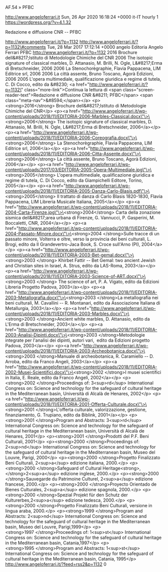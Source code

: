AF.54 » PFBC

http://www.angeloferrari.it Sun, 26 Apr 2020 16:18:24 +0000 it-IT hourly 1 https://wordpress.org/?v=4.1.32

Redazione e diffusione CNR -- PFBC

http://www.angeloferrari.it/?p=1132 http://www.angeloferrari.it/?p=1132\#comments Tue, 28 Mar 2017 17:12:14 +0000 angelo Editoria Angelo Ferrari PFBC http://www.angeloferrari.it/?p=1132 2016 Brochure dell&\#8217;Istituto di Metodologie Chimiche del CNR 2006 The isotopic signature of classical marbles, D. Attanasio, M. Brilli, N. Ogle, L&\#8217;Erma di Bretschneider, 2006 2006 La Stenochorègraphie, Flavia Pappacena, LIM Editrice srl, 2006 2006 La città assente, Bruno Toscano, Agorà Edizioni, 2006 2005 L'opera multimediale, qualificazione giuridica e regime di tutela, C. Di Cocco, edito da &\#8230; \<a href=\"http://www.angeloferrari.it/?p=1132\" class=\"more-link\"\>Continua la lettura di \<span class=\"screen-reader-text\"\>Redazione e diffusione CNR &\#8211; PFBC\</span\> \<span class=\"meta-nav\"\>&\#8594;\</span\>\</a\> \<p\>\<strong\>2016\</strong\> Brochure dell&\#8217;Istituto di Metodologie Chimiche del CNR\</p\> \<p\>\<a href=\"http://www.angeloferrari.it/wp-content/uploads/2018/11/EDITORIA-2006-Marbles-Classical.docx\"\>\<strong\>2006\</strong\> The isotopic signature of classical marbles, D. Attanasio, M. Brilli, N. Ogle, L&\#8217;Erma di Bretschneider, 2006\</a\>\</p\> \<p\>\<a href=\"http://www.angeloferrari.it/wp-content/uploads/2018/11/EDITORIA-2006-Coreografia.docx\"\>\<strong\>2006\</strong\> La Stenochorègraphie, Flavia Pappacena, LIM Editrice srl, 2006\</a\>\</p\> \<p\>\<a href=\"http://www.angeloferrari.it/wp-content/uploads/2018/11/EDITORIA-2006-Citta-Assente.docx\"\>\<strong\>2006\</strong\> La città assente, Bruno Toscano, Agorà Edizioni, 2006\</a\>\</p\> \<p\>\<a href=\"http://www.angeloferrari.it/wp-content/uploads/2017/03/EDITORIA-2005-Opera-Multimediale.jpg\"\>\<strong\>2005\</strong\> L'opera multimediale, qualificazione giuridica e regime di tutela, C. Di Cocco, edito da Giampichelli Editore, Torino, 2005\</a\>\</p\> \<p\>\<a href=\"http://www.angeloferrari.it/wp-content/uploads/2018/11/EDITORIA-2005-Danza-Carlo-Blasis.pdf\"\>\<strong\>2005\</strong\> Il trattato di danza di Carlo Blasis 1820-1830, Flavia Pappacena, LIM Libreria Musicale Italiana, 2005\</a\>\</p\> \<p\>\<a href=\"http://www.angeloferrari.it/wp-content/uploads/2018/11/EDITORIA-2004-Carta-Firenze.jpg\"\>\<strong\>2004\</strong\> Carta della zonazione sismica dell&\#8217;area urbana di Firenze, G. Vannucci, P. Gasperini, M. Boccaletti, CNR, 2004\</a\>\</p\> \<p\>\<a href=\"http://www.angeloferrari.it/wp-content/uploads/2018/11/EDITORIA-2004-Passato-Minore.docx\"\>\<strong\>2004 \</strong\>Sulle tracce di un passato minore, Volterra e oltre, verso la provincia dei beni culturali, L. Brogi, edito da Il Grandevertro-Jaca Book, S. Croce sull'Arno (PI), 2004\</a\>\</p\> \<p\>\<a href=\"http://www.angeloferrari.it/wp-content/uploads/2018/11/EDITORIA-2003-Bet-gemal.docx\"\>\<strong\>2003 \</strong\> Khirbet Fattir -- Bet Gemal: two ancient Jewish and Christian sites in Israel, A. Strus, edito da LAS-Roma, 2003\</a\>\</p\> \<p\>\<a href=\"http://www.angeloferrari.it/wp-content/uploads/2018/11/EDITORIA-2003-Science-of-ART.docx\"\>\<strong\>2003 \</strong\> The science of art, P. A. Vigato, edito da Edizioni Libreria Progetto Padova, 2003\</a\>\</p\> \<p\>\<a href=\"http://www.angeloferrari.it/wp-content/uploads/2018/11/EDITORIA-2003-Metallografia.docx\"\>\<strong\>2003 \</strong\>La metallografia nei beni culturali, M. Cavallini -- R. Montanari, edito da Associazione Italiana di Metallurgia, 2003\</a\>\</p\> \<p\>\<a href=\"http://www.angeloferrari.it/wp-content/uploads/2018/11/EDITORIA-2003-Marbles.docx\"\>\<strong\>2003 \</strong\>Ancient white marbles, D. Attanasio, edito da L'Erma di Bretschneider, 2003\</a\>\</p\> \<p\>\<a href=\"http://www.angeloferrari.it/wp-content/uploads/2018/11/EDITORIA-2003-Analisi-Dipinti.docx\"\>\<strong\>2003 \</strong\>Metodologie integrate per l'analisi dei dipinti, autori vari,  edito da Edizioni progetto Padova, 2003\</a\>\</p\> \<p\>\<a href=\"http://www.angeloferrari.it/wp-content/uploads/2018/11/EDITORIA-2003-Archeobotanica.docx\"\>\<strong\>2003 \</strong\>Manuale di archeobotanica, R. Caramiello -- D. Arroba, edito da Franco Angeli, 2003\</a\>\</p\> \<p\>\<a href=\"http://www.angeloferrari.it/wp-content/uploads/2018/11/EDITORIA-2002-Musei-Scientifici.docx\"\>\<strong\>2002 \</strong\>I musei scientifici in Italia, E. Reale, edito da Franco Angeli, 2002\</a\>\</p\> \<p\>\<strong\>2002 \</strong\>Proceedings of: 3\<sup\>rd\</sup\> International Congress on: Science and technology for the safeguard of cultural heritage in the Mediterranean basin, Università di Alcalà de Henares, 2002\</p\> \<p\>\<a href=\"http://www.angeloferrari.it/wp-content/uploads/2018/11/EDITORIA-2001-Offerta-Culturale.docx\"\>\<strong\>2001 \</strong\>L'offerta culturale, valorizzazione, gestione, finanziamento, G. Trupiano, edito da Biblink, 2001\</a\>\</p\> \<p\>\<strong\>2001 \</strong\>Program and Abstracts: 3\<sup\>rd\</sup\> International Congress on: Science and technology for the safeguard of cultural heritage in the Mediterranean basin, Università di Alcalà de Henares, 2001\</p\> \<p\>\<strong\>2001 \</strong\>Prodotti del P.F. Beni Culturali, 2001\</p\> \<p\>\<strong\>2000 \</strong\>Proceedings of: 2\<sup\>nd\</sup\> International Congress on: Science and technology for the safeguard of cultural heritage in the Mediterranean basin, Museo del Louvre, Parigi, 2000\</p\> \<p\>\<strong\>2000 \</strong\>Progetto Finalizzato Beni Culturali, 2\<sup\>a\</sup\> edizione italiana, 2000.\</p\> \<p\>\<strong\>2000 \</strong\>Safeguard of Cultural Heritage\<strong\>, \</strong\>2\<sup\>a\</sup\> edizione inglese, 2000.\</p\> \<p\>\<strong\>2000 \</strong\>Sauvegarde du Patrimoine Culturel, 2\<sup\>a\</sup\> edizione francese, 2000.\</p\> \<p\>\<strong\>2000 \</strong\>Proyecto Orientado de Bienes Culturales, 2\<sup\>a\</sup\> edizione spagnola, 2000.\</p\> \<p\>\<strong\>2000 \</strong\>Spezial Projekt für den Schutz der Kulturerbes,2\<sup\>a\</sup\> edizione tedesca, 2000.\</p\> \<p\>\<strong\>2000 \</strong\>Progetto Finalizzato Beni Culturali, versione in lingua araba, 2000.\</p\> \<p\>\<strong\>1999 \</strong\>Program and Abstracts: 2\<sup\>nd\</sup\> International Congress on: Science and technology for the safeguard of cultural heritage in the Mediterranean basin, Museo del Louvre, Parigi,1999\</p\> \<p\>\<strong\>1997 \</strong\>Proceedings of: 1\<sup\>st\</sup\> International Congress on: Science and technology for the safeguard of cultural heritage in the Mediterranean basin, Catania,1997\</p\> \<p\>\<strong\>1995 \</strong\>Program and Abstracts: 1\<sup\>st\</sup\> International Congress on: Science and technology for the safeguard of cultural heritage in the Mediterranean basin, Catania, 1995\</p\> http://www.angeloferrari.it/?feed=rss2&p=1132 0
